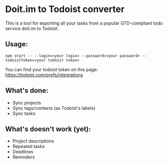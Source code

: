# Doit.im to Todoist converter
This is a tool for exporting all your tasks from a popular GTD-compliant todo service doit.im to Todoist.

## Usage:
```
npm start -- --login=<your login> --password=<your password> --todoistToken=<your todoist token>
```
You can find your todoist token on this page: https://todoist.com/prefs/integrations

## What's done:

- Sync projects
- Sync tags/contexts (as Todoist's labels)
- Sync tasks

## What's doesn't work (yet):

- Project descriptions
- Repeated tasks
- Deadlines
- Reminders